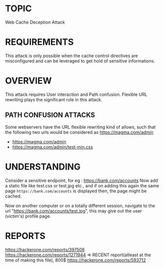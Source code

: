 # TOPIC
Web Cache Deception Attack

# REQUIREMENTS
This attack is only possible when the cache control directives are misconfigured and can be leveraged to get hold 
of sensitive informations.

# OVERVIEW
This attack requires User interaction and Path confusion.
Flexible URL rewriting plays the significant role in this attack.

## PATH CONFUSION ATTACKS
Some webservers have the URL flexible rewriting kind of allows, such that the following two urls would be considered
as https://magma.com/admin
 - https://magma.com/admin
 - https://magma.com/admin/test-min.css

# UNDERSTANDING
Consider a sensitive endpoint, for eg : https://bank.com/accounts
Now add a static file like test.css or test.jpg etc., and if on adding this again the same page ``` https://bank.com/accounts ```
is displayed then, the page might be cached.

Now on another computer or on a totally different session, navigate to the url "https://bank.com/accounts/test.jpg",
this may give out the user (victim's) profile page.

# REPORTS
https://hackerone.com/reports/397508
https://hackerone.com/reports/1271944  => RECENT report(atleast at the time of making this file), 800$
https://hackerone.com/reports/593712


